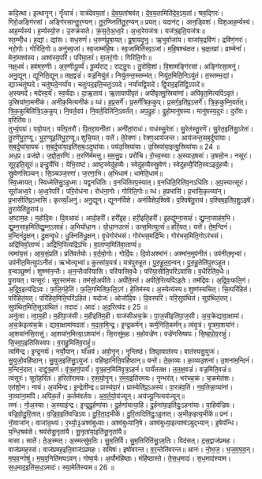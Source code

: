 

  
कदि॒त्था। इ॒त्थानॄन्। नॄँःपात्रं॑। पात्रं॑देवय॒तां। दे॒व॒य॒तांश्रव॑त्। दे॒व॒य॒तामिति॑दे॒व॒ऽय॒तां। श्रव॒द्गिरः॑। गिरो॒अङ्गि॑रसां। अङ्गि॑रसान्तु॒र॒ण्यन्। तु॒र॒ण्य्निति॑तु॒र॒ण्यन्॥ प्रयत्। यदान॑ट्। आन॒ड्विशः॑। विश॒आह॒र्म्यस्य॑। आह॒र्म्यस्य॑। ह॒र्म्यस्यो॒रु। उ॒रुक्रं॑सते। क्रं॒स॒ते॒अ॒ध्व॒रे। अ॒ध्व॒रेयज॑त्रः। यज॑त्र॒इति॒यज॑त्रः॥  
स्त॒म्भी्॑ध। ह॒द्यां। द्यांसः। सध॒रुणं॑। ध॒रुणं॑प्रुषा॒यत्। प्रु॒षा॒यदृ॒भुः। ऋ॒भुर्वाजा॑य। वाजा॑य॒द्रवि॑णं। द्रवि॑णं॒नरः॑। नरो॒गोः। गोरिति॒गोः॥ अनु॑स्व॒जां। स्व॒जाम्म॑हि॒षः। स्व॒जामिति॑स्व॒ऽजां। म॒हि॒षश्च॑क्षत। च॒क्ष॒तव्रां। व्राम्मेनां॑। मेनां॒मश्व॑स्य। अश्व॑स्य॒परि॑। परि॑मा॒तरं॑। मा॒तरं॒गोः। गिरिति॒गोः॥  
नक्ष्॒धवं॑। हव॑मरु॒णीः। अ॒रु॒णीःपू॒र्व्यं॑। पू॒र्व्यंराट्। राट्तु॒रः। तु॒रोवि॒शां। वि॒शामङ्गि॑रसां। अङ्गि॑रसा॒मनु॑। अनु॒द्यून्। द्यूनिति॒द्यून्॥ तक्ष॒द्वज्रं॑। वज्रं॒नियु॑तं। नियु॑तन्त॒स्तम्भ॑त्। नियु॑त॒मिति॒निऽयु॑तं। त॒स्तम्भ॒द्यां। द्याञ्चतु॑ष्पदे। चतु॑ष्पदे॒नर्या॑य। चतुः॑पद॒इति॒चतुः॑ऽपदे। नर्या॑यद्वि॒पादे॑। द्वि॒पाद॒इति॑द्वि॒ऽपादे॑॥  
अ॒स्यमदे॑। मदे॑स्व॒र्यं॑। स्व॒र्यं॑दाः। दा॒ऋ॒ताय॑। ऋ॒तायापी॑वृतं। अपी॑वृतमु॒स्रिया॑णां। अपि॑वृत॒मित्यपि॑ऽवृतं। उ॒स्रिया॑णा॒मनी॑कं। अनी॑क॒मित्यनी॑कं॥ य्ध॑। ह॒प्र॒सर्गे॑। प्र॒सर्गे॑त्रिक॒कुप्। प्र॒सर्ग॒इति॑प्र॒ऽसर्गे॑। त्रि॒क॒कुम्नि॒वर्त॑त्। त्रि॒क॒कुबिति॑त्रि॒ऽक॒कुप्। नि॒वर्त॒दप॑। नि॒वर्त॒दिति॑नि॒ऽवर्त॑त्। अप॒द्रुहः॑। द्रुहो॒मानु॑षस्य। मानु॑षस्य॒दुरः॑। दुरो॑वः। व॒रिति॑वः॥  
तुभ्यं॒पयः॑। पयो॒यत्। यत्पि॒तरौ॑। पि॒तरा॒वनी॑तां। अनी॑तां॒राधः॑। राध॑स्सु॒रेतः॑। सु॒रेत॑स्तु॒रणॆ॑। सु॒रेत॒इति॑सु॒ऽरेतः॑। तु॒रणॆ॑भु॒र॒ण्यू। भु॒र॒ण्यूइति॑भु॒र॒ण्यू॥ शुचि॒यत्। यत्ते॑। ते॒रेक्णः॑। रेक्ण॒आय॑जन्त। आय॑जन्त॒सब॒र्दुघा॑याः। स॒ब॒र्दुघा॑या॒पयः॑। स॒ब॒र्दुघा॑या॒इति॑स॒बः॒ऽदुघा॑याः। पय॑उ॒स्रिया॑याः। उ॒स्रिया॑या॒इत्यु॒स्रिया॑याः॥ 24 ॥  
अध॒प्र। प्रज॑ज्ञे। ज॒ज्ञे॒त॒रणिः॑। त॒रणि॑र्ममत्तु। म॒म॒त्तु॒प्र। प्ररो॑चि। रो॒च्य॒स्याः। अ॒स्याउ॒षसः॑। उ॒षसो॒न। नसूरः॑। सूर॒इति॒सूरः॑॥ इन्दु॒र्येभिः॑। येभि॒राष्ट॑। आष्ट॒स्वेदु॑हव्यैः। स्वेदु॑हव्यैस्स्रु॒वेण॑। स्वेदु॑हव्यै॒रिति॒स्वऽइदु॑हव्यैः। स्रु॒वेण॑सिञ्चन्। सि॒ञ्चञ्ज॒रणा॑। ज॒रणा॒भि। अ॒भिधाम॑। धामेति॒धाम॑॥  
स्वि॒ध्मायत्। स्विध्मेति॑सु॒ऽइ॒ध्मा। यद्व॒नधि॑तिः। व॒नधि॑तिरप॒स्यात्। व॒नधि॑ति॒रिति॑व॒नऽधि॑तिः। अ॒प॒स्यात्सूरः॑। सूरो॑अध्व॒रे। अ॒ध्व॒रेपरि॑। परि॒रोध॑ना। रोध॑ना॒गोः। गोरिति॒गोः॥ य्ध॑। ह॒प्रभासि॑। प्र॒भासि॒कृत्व्या॑न्। प्र॒भासीति॑प्र॒ऽभासि॑। कृत्व्याँ॒अनु॑। अनु॒द्यून्। द्यूनन॑र्विशे। अन॑र्विशेप॒श्विषे॑। प॒श्विषे॑तु॒राय॑। प॒श्विष॒इति॑प॒शु॒ऽइषे॑। तु॒रायेति॑तु॒राय॑॥  
अ॒ष्टाम॒हः। म॒होदि॒वः। दि॒वआदः॑। आदो॒हरी॑। हरी॑इ॒ह। हरी॒इति॒हरी॑। इ॒हद्यु॑म्ना॒साहं॑। द्यु॒म्ना॒साह॑म॒भि। द्यु॒म्न॒साह॒मिति॑द्यु॒म्न॒ऽसाहं॑। अ॒भियो॑धा॒नः। यो॒धा॒नउत्सं॑। उत्स॒मित्युत्सं॑॥ हरिं॒यत्। यत्ते॑। ते॒म॒न्दिनं॑। म॒न्दिनं॑दु॒क्षन्। दु॒क्षन्वृ॒धे। धु॒क्ष्निति॑धु॒क्षन्। वृ॒धेगोर॑भसं। गोर॑भस॒मद्रि॑भिः। गोर॑भस॒मिति॒गोऽर॑भसं। अद्रि॑भिर्वा॒ताप्यं॑। अद्रि॑भि॒रित्यद्रि॑ऽभिः। वा॒ताप्य॒मिति॑वा॒ताप्यं॑॥  
त्वमा॑य॒सं। आ॒य॒सं॒प्रति॑। प्रति॑वर्तयोः। व॒र्त॒यो॒गोः। गोर्दि॒वः। दि॒वोअश्मा॑नं। अश्मा॑न॒मुप॑नीतं। उप॑नीत॒मृभ्वा॑। उप॑नीत॒मित्युप॑ऽनीतं। ऋभ्वेत्यृभ्वा॑॥ कुत्सा॑य॒यत्र॑। यत्र॑पुरुहूत। पु॒रु॒हू॒त॒व॒न्वन्। पु॒रु॒हू॒तेति॑पुरुऽहूत। व॒न्वञ्छुष्णं॑। शुष्ण्म॑न॒न्तैः। अ॒न॒न्तैःपरि॑यासि। परि॑यासिव॒धैः। परि॑या॒सीति॒परि॑ऽयासि। व॒धैरिति॑व॒धैः॥  
पु॒रायत्। यत्सूरः॑। सूर॒स्तम॑सः। तम॑सो॒अपी॑तेः। अपी॑ते॒स्तं। अपी॑ते॒रित्यपि॑ऽइतेः। तम॑द्रिवः। अ॒द्रि॒वः॒फलि॒गं। अ॒द्रि॒व॒इत्य॑द्रिऽवः। फ॒लि॒गंहे॒तिं। फ॒लि॒गमिति॑फ॒लि॒ऽगं। हे॒तिम॑स्य। अ॒स्येत्य॑स्य॥ शुष्ण॑स्यचित्। चि॒त्परि॑हितं। परि॑हितं॒यत्। परि॑हित॒मिति॒परि॑ऽहितं। यदोजः॑। ओजो॑दि॒वः। दि॒वस्परि॑। परि॒सुग्र॑थितं। सुग्र॑थितं॒तत्। सुग्र॑थित॒मिति॒सुऽग्र॑थितं। तदादः॑। आदः॑। अ॒द॒रित्य॑दः॥ 25 ॥  
अनु॑त्वा। त्वा॒म॒ही। म॒हीपा॒ज॑सी। म॒हीइति॑म॒ही। पाज॑सीअच॒क्रे। पा॒ज॒सीइति॑पा॒ज॒सी। अ॒च॒क्रेद्यावा॒क्षामा॑। अ॒च॒क्रेइत्य॑च॒क्रे। द्यावा॒क्षामा॑मदतां। म॒द॒ता॒मि॒न्द्र॒। इ॒न्द्र॒कर्म॑न्। कर्म्॒निति॒कर्म॑न्॥ त्वंवृ॒त्रं। वृ॒त्रमा॒शया॑नं। आ॒शया॑नंसि॒रासु॑। आ॒शया॑न॒मित्या॒ऽशया॑नं। सि॒रासु॑म॒हः। म॒होवज्रे॑ण। वज्रे॑णसिष्वपः। सि॒ष्व॒पो॒व॒राहुं॑। सि॒स्व॒प॒इति॑सिस्वपः। व॒राहु॒मिति॑व॒राहुं॑॥  
त्वमि॑न्द्र। इ॒न्द्र॒नर्यः॑। नर्यो॒यान्। याँअव॑। अवो॒नॄन्। नॄन्तिष्ठ॑। तिष्ठा॒वात॑स्य। वात॑स्यसु॒युजः॑। सु॒युजो॒वहि॑ष्ठान्। सु॒युज॒इति॑सु॒ऽयुजः॑। वहि॑ष्ठा॒निति॒वहि॑ष्ठान्॥ यन्ते॑। ते॒का॒व्यः। का॒व्यउ॒शना॑। उ॒शना॑म॒न्दिनं॑। म॒न्दिनं॒दात्। दाद्वृ॑त्र॒हणं॑। वृ॑त्र॒हणं॒पार्यं॑। वृ॒त्र॒हन॒मिति॑वृ॒त्र॒ऽहनं॑। पार्यं॑ततक्ष। त॒त॒क्ष॒वज्रं॑। वज्र॒मिति॒वज्रं॑॥  
त्वंसूरः॑। सूरो॑ह॒रितः॑। ह॒रितो॑रामयः। रा॒म॒यो॒नॄन्। र॒म॒य॒इति॑रमयः। नॄन्भर॑त्। भर॑च्च॒क्रं। च॒क्रमेत॑शः। एत॑शो॒न। नायं। अ॒यमि॑न्द्र। इ॒न्द्रेती॑न्द्र॥ प्रास्य॑पा॒रं। प्रास्येति॑प्र॒ऽअस्य॑। पा॒रन्न॑व॒तिं। न॒व॒तिन्ना॒व्या॑नां। ना॒व्या॑ना॒मपि॑। अपि॑क॒र्तं। क॒र्तम॑वर्तयः। अ॒व॒र्त॒यो॒य॑ज्यून्। अय॑ज्यू॒नित्यय॑ज्यून्॥  
त्व्नः॑। नो॒अ॒स्याः। अ॒स्याइ॑न्द्र। इ॒न्द्र॒दु॒र्हणा॑याः। दु॒र्हणा॑याःपा॒हि। दु॒र्हना॑या॒इति॑दुः॒ऽहना॑याः। पा॒हिव॑ज्रिवः। वज्रि॒वो॒दु॒रि॒तात्। व॒ज्रि॒व॒इति॑वज्रिऽवः। दु॒रि॒ता॒द॒भीके॑। दु॒रि॒तादिति॑दुः॒ऽइ॒तात्। अ॒भीक॒इत्य॒भीके॑॥ प्रनः॑। नो॒वाजा॑न्। वाजा॑न्र॒थ्यः॑। र॒थ्यो॒३॒॑अश्व॑बुध्याः। अश्व॑बुध्यानि॒षे। अश्व॑बुध्या॒इत्यश्व॑ऽबुद्भ्यान्। इ॒षेय॑न्धि। य॒न्धि॒श्रव॑से। श्रव॑सेसू॒नृता॑यै। सू॒नृता॑या॒इति॑सू॒नृता॑यै॥  
मासा। साते॑। ते॒अ॒स्मत्। अ॒स्मत्सु॑म॒तिः। सु॒म॒तिर्वि। सु॒म॒तिरिति॑सु॒ऽम॒तिः। विद॑सत्। द॒स॒द्वाज॑प्रमहः। वाज॑प्रमह॒स्सं। वाज॑प्रमह॒इति॒वाज॑ऽप्रमहः। समिषः॑। इषो॑वरन्त। व॒र॒न्तेति॑वरन्त॥ आनः॑। नो॒भ॒ज॒। भ॒ज॒म॒घ॒व॒न्। म॒घ॒व॒न्गोषु॑। म॒घ॒व्॒निति॑मघऽवन्। गोष्व॒र्यः। अ॒र्योमंहि॑ष्ठाः। मंहि॑ष्ठास्ते। ते॒स॒ध॒मादः॑। स॒ध॒माद॑स्याम। स॒ध॒माद॒इति॑स॒ध॒ऽमादः॑। स्या॒मेति॑स्याम॥ 26 ॥  
